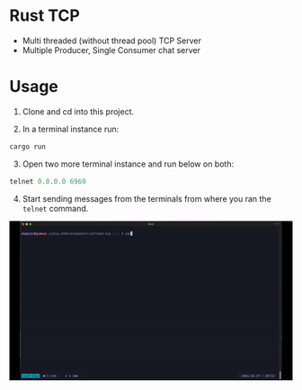 # Rust TCP

- Multi threaded (without thread pool) TCP Server
- Multiple Producer, Single Consumer chat server

# Usage

1. Clone and cd into this project.

2. In a terminal instance run:

```rust
cargo run
```

3. Open two more terminal instance and run below on both:

```rust
telnet 0.0.0.0 6969
```

4. Start sending messages from the terminals from where you ran the `telnet` command.

![](https://raw.githubusercontent.com/shivajichalise/rust-tcp/main/Rust%20TCP%20demo.gif?token=GHSAT0AAAAAACSZGXJNVSCVW5ZY7UM2N7OYZT5RSWA)
